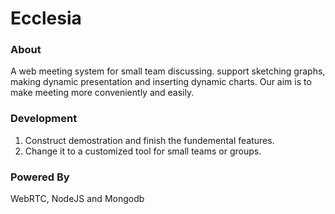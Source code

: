 # Ecclesia

### About

A web meeting system for small team discussing. support sketching graphs, 
making dynamic presentation and inserting dynamic charts. Our aim is to 
make meeting more conveniently and easily.


### Development

1. Construct demostration and finish the fundemental features.
2. Change it to a customized tool for small teams or groups.


### Powered By

WebRTC, NodeJS and Mongodb

